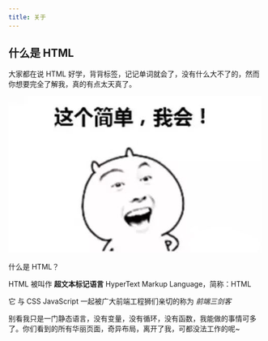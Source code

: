 ```yaml
---
title: 关于
---
```


## 什么是 HTML

大家都在说 HTML 好学，背背标签，记记单词就会了，没有什么大不了的，然而你想要完全了解我，真的有点太天真了。

![](./images/h1.jpg)

什么是 HTML？

HTML 被叫作 **超文本标记语言** HyperText Markup Language，简称：HTML

它 与 CSS JavaScript 一起被广大前端工程狮们亲切的称为 _前端三剑客_

别看我只是一门静态语言，没有变量，没有循环，没有函数，我能做的事情可多了。你们看到的所有华丽页面，奇异布局，离开了我，可都没法工作的呢~
